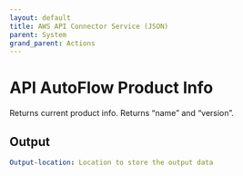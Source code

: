 ```yaml
---
layout: default
title: AWS API Connector Service (JSON)
parent: System
grand_parent: Actions
---
```

# API AutoFlow Product Info
Returns current product info. Returns “name” and “version”.

## Output
```yaml
Output-location: Location to store the output data
```
